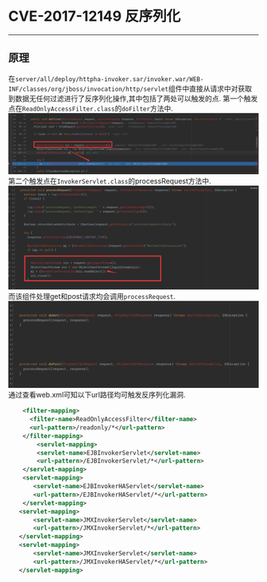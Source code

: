 # CVE-2017-12149 反序列化
---
## 原理
在`server/all/deploy/httpha-invoker.sar/invoker.war/WEB-INF/classes/org/jboss/invocation/http/servlet`组件中直接从请求中对获取到数据无任何过滤进行了反序列化操作,其中包括了两处可以触发的点.
第一个触发点在`ReadOnlyAccessFilter.class`的`doFilter`方法中.
![](1.png)  
第二个触发点在`InvokerServlet.class`的processRequest方法中.
![](2.png)
而该组件处理get和post请求均会调用`processRequest`.
![](3.png)
通过查看web.xml可知以下url路径均可触发反序列化漏洞.
```xml
    <filter-mapping>
      <filter-name>ReadOnlyAccessFilter</filter-name>
      <url-pattern>/readonly/*</url-pattern>
    </filter-mapping>
        <servlet-mapping>
        <servlet-name>EJBInvokerServlet</servlet-name>
        <url-pattern>/EJBInvokerServlet/*</url-pattern>
    </servlet-mapping>
    <servlet-mapping>
       <servlet-name>EJBInvokerHAServlet</servlet-name>
       <url-pattern>/EJBInvokerHAServlet/*</url-pattern>
    </servlet-mapping>
   <servlet-mapping>
       <servlet-name>JMXInvokerServlet</servlet-name>
       <url-pattern>/JMXInvokerServlet/*</url-pattern>
   </servlet-mapping>
   <servlet-mapping>
       <servlet-name>JMXInvokerServlet</servlet-name>
       <url-pattern>/JMXInvokerHAServlet/*</url-pattern>
   </servlet-mapping>
```